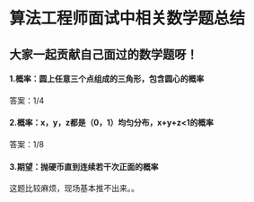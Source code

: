 # 算法工程师面试中相关数学题总结

## 大家一起贡献自己面过的数学题呀！

#### 1.概率：圆上任意三个点组成的三角形，包含圆心的概率

答案：1/4

#### 2.概率：x，y，z都是（0，1）均匀分布，x+y+z<1的概率

答案：1/8

#### 3.期望：抛硬币直到连续若干次正面的概率

这题比较麻烦，现场基本推不出来。。
